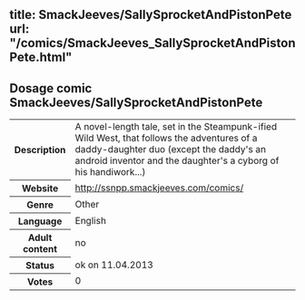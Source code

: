 title: SmackJeeves/SallySprocketAndPistonPete
url: "/comics/SmackJeeves_SallySprocketAndPistonPete.html"
---
Dosage comic SmackJeeves/SallySprocketAndPistonPete
-----------------------------------------

<table class="comicinfo">
<tr>
<th>Description</th><td>A novel-length tale, set in the Steampunk-ified Wild West, that follows the adventures of a daddy-daughter duo (except the daddy's an android inventor and the daughter's a cyborg of his handiwork...)</td>
</tr>
<tr>
<th>Website</th><td><a href="http://ssnpp.smackjeeves.com/comics/">http://ssnpp.smackjeeves.com/comics/</a></td>
</tr>
<tr>
<th>Genre</th><td>Other</td>
</tr>
<tr>
<th>Language</th><td>English</td>
</tr>
<tr>
<th>Adult content</th><td>no</td>
</tr>
<tr>
<th>Status</th><td>ok on 11.04.2013</td>
</tr>
<tr>
<th>Votes</th><td>0</div></td>
</tr>
</table>
